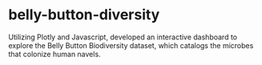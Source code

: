 # belly-button-diversity
Utilizing Plotly and Javascript, developed an interactive dashboard to explore the Belly Button Biodiversity dataset, which catalogs the microbes that colonize human navels.
